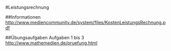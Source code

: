 #Leistungsrechnung

##Informationen
http://www.mediencommunity.de/system/files/KostenLeistungsRechnung.pdf

##Übungsaufgaben
Aufgaben 1 bis 3
http://www.mathemedien.de/pruefung.html
